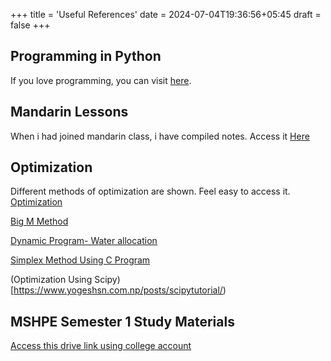 +++
title = 'Useful References'
date = 2024-07-04T19:36:56+05:45
draft = false
+++

## Programming in Python
If you love programming, you can visit [here](https://www.yogeshsn.com.np/references/programming/). 

## Mandarin Lessons
When i had joined mandarin class, i have compiled notes. Access it [Here](https://www.yogeshsn.com.np/references/chinese_speaking/)

## Optimization
Different methods of optimization are shown. Feel easy to access it. [Optimization](https://www.yogeshsn.com.np/references/optimization/)

[Big M Method](https://www.yogeshsn.com.np/references/programming/bigm_method/)

[Dynamic Program- Water allocation](https://www.yogeshsn.com.np/references/programming/dynamic1/)

[Simplex Method Using C Program](https://www.yogeshsn.com.np/references/programming/simplexc/)

(Optimization Using Scipy)[https://www.yogeshsn.com.np/posts/scipytutorial/)

## MSHPE Semester 1 Study Materials
[Access this drive link using college account](https://drive.google.com/drive/folders/1VnTZL1egscllJdAUxud5DKdSe_z73whE?usp=sharing)